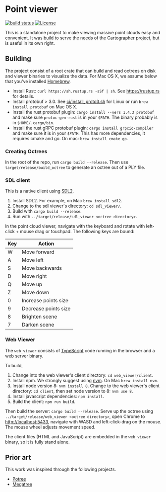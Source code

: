 # Point viewer

[![build status](https://travis-ci.org/googlecartographer/point_cloud_viewer.svg?branch=master)](https://travis-ci.org/googlecartographer/point_cloud_viewer) [![License](https://img.shields.io/badge/License-Apache%202.0-blue.svg)](https://github.com/googlecartographer/point_cloud_viewer/blob/master/LICENSE)

This is a standalone project to make viewing massive point clouds easy and convenient.
It was build to serve the needs of the [Cartographer](https://github.com/googlecartographer) project, but is useful in its own right.

## Building

The project consist of a root crate that can build and read octrees on disk and viewer binaries to visualize the data. For Mac OS X, we assume below that you've installed [Homebrew](https://brew.sh).

- Install Rust: `curl https://sh.rustup.rs -sSf | sh`. See <https://rustup.rs> for details.
- Install protobuf > 3.0. See [ci/install_proto3.sh](https://github.com/googlecartographer/point_cloud_viewer/blob/master/ci/install_proto3.sh) for Linux or run `brew install protobuf` on Mac OS X.
- Install the rust protobuf plugin: `cargo install --vers 1.4.3 protobuf` and make sure
  `protoc-gen-rust` is in your `$PATH`. The binary probably is in
  `$HOME/.cargo/bin`.
- Install the rust gRPC protobuf plugin: `cargo install grpcio-compiler` and
  make sure it is in your `$PATH`. This has more dependencies, it requires cmake
  and go. On mac: `brew install cmake go`.

### Creating Octrees

In the root of the repo, run `cargo build --release`.
Then use `target/release/build_octree` to generate an octree out of a PLY file.

### SDL client

This is a native client using [SDL2](https://libsdl.org).

1. Install SDL2. For example, on Mac `brew install sdl2`. 
2. Change to the sdl viewer's directory: `cd sdl_viewer/`. 
3. Build with `cargo build --release`. 
4. Run with `../target/release/sdl_viewer <octree directory>`.

In the point cloud viewer, navigate with the keyboard and rotate with left-click + mouse drag or touchpad. The following keys are bound:

| Key           | Action               |
| ------------- | -------------------- |
| W             | Move forward         |
| A             | Move left            |
| S             | Move backwards       |
| D             | Move right           |
| Q             | Move up              |
| Z             | Move down            |
| 0             | Increase points size |
| 9             | Decrease points size |
| 8             | Brighten scene       |
| 7             | Darken scene         |

### Web Viewer

The `web_viewer` consists of [TypeScript](https://www.typescriptlang.org) code running in the browser and a web server binary.

To build,

1. Change into the web viewer's client directory: `cd web_viewer/client`.
2. Install npm. We strongly suggest using [nvm](https://github.com/creationix/nvm). On Mac `brew install nvm`. 
3. Install node version 8: `nvm install 8`. Change to the web viewer's client directory: `cd client`, then set node version to 8: `nvm use 8`. 
4. Install javascript dependencies: `npm install`.
5. Build the client: `npm run build`.

Then build the server: `cargo build --release`.
Serve up the octree using `../target/release/web_viewer <octree directory>`, open Chrome to <http://localhost:5433>, navigate with WASD and left-click-drag on the mouse.
The mouse wheel adjusts movement speed.

The client files (HTML and JavaScript) are embedded in the `web_viewer` binary, so it is fully stand alone.

## Prior art

This work was inspired through the following projects.

- [Potree](http://potree.org)
- [Megatree](http://wiki.ros.org/megatree)
